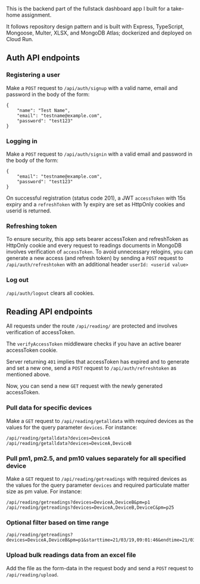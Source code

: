This is the backend part of the fullstack dashboard app I built for a take-home assignment.

It follows repository design pattern and is built with Express, TypeScript, Mongoose, Multer, XLSX, and MongoDB Atlas; dockerized and deployed on Cloud Run.

## Auth API endpoints

### Registering a user

Make a `POST` request to `/api/auth/signup` with a valid name, email and password in the body of the form:

```
{
    "name": "Test Name",
    "email": "testname@example.com",
    "password": "test123"
}
```

### Logging in

Make a `POST` request to `/api/auth/signin` with a valid email and password in the body of the form:

```
{
    "email": "testname@example.com",
    "password": "test123"
}
```

On successful registration (status code 201), a JWT `accessToken` with 15s expiry and a `refreshToken` with 1y expiry are set as HttpOnly cookies and userid is returned.

### Refreshing token

To ensure security, this app sets bearer accessToken and refreshToken as HttpOnly cookie and every request to readings documents in MongoDB involves verification of `accessToken`. To avoid unnecessary relogins, you can generate a new access (and refresh token) by sending a `POST` request to `/api/auth/refreshtoken` with an additional header `userId: <userid value>`

### Log out

`/api/auth/logout` clears all cookies.

## Reading API endpoints

All requests under the route `/api/reading/` are protected and involves verification of accessToken.

The `verifyAccessToken` middleware checks if you have an active bearer accessToken cookie.

Server returning `401` implies that accessToken has expired and to generate and set a new one, send a `POST` request to `/api/auth/refreshtoken` as mentioned above.

Now, you can send a new `GET` request with the newly generated accessToken.

### Pull data for specific devices

Make a `GET` request to `/api/reading/getalldata` with required devices as the values for the query parameter `devices`. For instance:

```
/api/reading/getalldata?devices=DeviceA
/api/reading/getalldata?devices=DeviceA,DeviceB
```

### Pull pm1, pm2.5, and pm10 values separately for all specified device

Make a `GET` request to `/api/reading/getreadings` with required devices as the values for the query parameter `devices` and required particulate matter size as pm value. For instance:

```
/api/reading/getreadings?devices=DeviceA,DeviceB&pm=p1
/api/reading/getreadings?devices=DeviceA,DeviceB,DeviceC&pm=p25
```

### Optional filter based on time range

```
/api/reading/getreadings?devices=DeviceA,DeviceB&pm=p1&starttime=21/03/19,09:01:46&endtime=21/03/20,05:10:40
```

### Upload bulk readings data from an excel file

Add the file as the form-data in the request body and send a `POST` request to `/api/reading/upload`.
